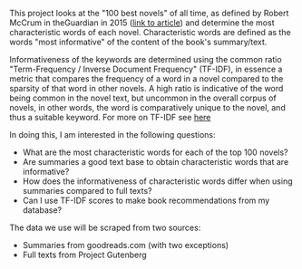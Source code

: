 This project looks at the "100 best novels" of all time, as defined by Robert McCrum in theGuardian in 2015 ([link to article](https://www.theguardian.com/books/2015/aug/17/the-100-best-novels-written-in-english-the-full-list)) and determine the most characteristic words of each novel. Characteristic words are defined as the words "most informative" of the content of the book's summary/text. 

Informativeness of the keywords are determined using the common ratio "Term-Frequency / Inverse Document Frequency" (TF-IDF), in essence a metric that compares the frequency of a word in a novel compared to the sparsity of that word in other novels. A high ratio is indicative of the word being common in the novel text, but uncommon in the overall corpus of novels, in other words, the word is comparatively unique to the novel, and thus a suitable keyword. For more on TF-IDF see [here](https://www.geeksforgeeks.org/understanding-tf-idf-term-frequency-inverse-document-frequency/)

In doing this, I am interested in the following questions:
- What are the most characteristic words for each of the top 100 novels?
- Are summaries a good text base to obtain characteristic words that are informative?
- How does the informativeness of characteristic words differ when using summaries compared to full texts?
- Can I use TF-IDF scores to make book recommendations from my database?
                                                                                                                                                                                                                                                                                                                                                                                                                                                                                                         
The data we use will be scraped from two sources:                                                                                                                                                                                                                                                                                                                                        
- Summaries from goodreads.com (with two exceptions)  
- Full texts from Project Gutenberg
																																																																																																																																																																																																																																							
